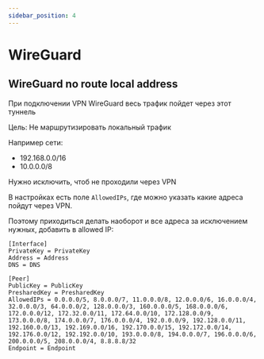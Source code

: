 ```yaml
---
sidebar_position: 4
---
```


# WireGuard


## WireGuard no route local address

При подключении VPN WireGuard весь трафик пойдет через этот туннель

Цель: Не маршрутизировать локальный трафик

Например сети:
- 192.168.0.0/16
- 10.0.0.0/8

Нужно исключить, чтоб не проходили через VPN

В настройках есть поле ``AllowedIPs``, где можно указать какие адреса пойдут через VPN.

Поэтому приходиться делать наоборот и все адреса за исключением нужных, добавить в allowed IP:
```
[Interface]
PrivateKey = PrivateKey
Address = Address
DNS = DNS

[Peer]
PublicKey = PublicKey
PresharedKey = PresharedKey
AllowedIPs = 0.0.0.0/5, 8.0.0.0/7, 11.0.0.0/8, 12.0.0.0/6, 16.0.0.0/4, 32.0.0.0/3, 64.0.0.0/2, 128.0.0.0/3, 160.0.0.0/5, 168.0.0.0/6, 172.0.0.0/12, 172.32.0.0/11, 172.64.0.0/10, 172.128.0.0/9, 173.0.0.0/8, 174.0.0.0/7, 176.0.0.0/4, 192.0.0.0/9, 192.128.0.0/11, 192.160.0.0/13, 192.169.0.0/16, 192.170.0.0/15, 192.172.0.0/14, 192.176.0.0/12, 192.192.0.0/10, 193.0.0.0/8, 194.0.0.0/7, 196.0.0.0/6, 200.0.0.0/5, 208.0.0.0/4, 8.8.8.8/32
Endpoint = Endpoint
```
